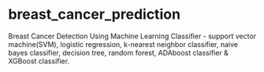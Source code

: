 # breast_cancer_prediction
Breast Cancer Detection Using Machine Learning Classifier - support vector machine(SVM), logistic regression, k-nearest neighbor classifier, naive bayes classifier, decision tree, random forest, ADAboost classifier &amp; XGBoost classifier.

